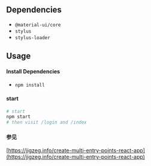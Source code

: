 ## Dependencies

* `@material-ui/core`
* `stylus`
* `stylus-loader`

## Usage

#### Install Dependencies

* `npm install`

#### start

```bash
# start
npm start
# then visit /login and /index
```

#### 参见

[https://jigzeg.info/create-multi-entry-points-react-app](https://jigzeg.info/create-multi-entry-points-react-app)